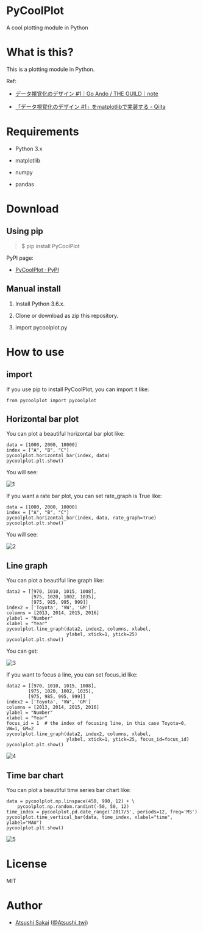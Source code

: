 # PyCoolPlot

A cool plotting module in Python

# What is this?

This is a plotting module in Python.

Ref:

- [データ視覚化のデザイン \#1｜Go Ando / THE GUILD｜note](https://note.mu/goando/n/neb6ea35f1da3)

- [「データ視覚化のデザイン \#1」をmatplotlibで実装する \- Qiita](https://qiita.com/skotaro/items/cdb0732ad1ad2a4b6236)

# Requirements

- Python 3.x

- matplotlib

- numpy

- pandas


# Download

## Using pip

>$ pip install PyCoolPlot

PyPI page:

- [PyCoolPlot · PyPI](https://pypi.org/project/PyCoolPlot/#description)


## Manual install

1. Install Python 3.6.x.

2. Clone or download as zip this repository. 

3. import pycoolplot.py

# How to use

## import

If you use pip to install PyCoolPlot, you can import it like:

	from pycoolplot import pycoolplot


## Horizontal bar plot

You can plot a beautiful horizontal bar plot like:

    data = [1000, 2000, 10000]
    index = ["A", "B", "C"]
    pycoolplot.horizontal_bar(index, data)
    pycoolplot.plt.show()

You will see:

![1](https://github.com/AtsushiSakai/PyCoolPlot/raw/master/imgs/1.png)

If you want a rate bar plot, you can set rate\_graph is True like:

    data = [1000, 2000, 10000]
    index = ["A", "B", "C"]
    pycoolplot.horizontal_bar(index, data, rate_graph=True)
    pycoolplot.plt.show()


You will see:

![2](https://github.com/AtsushiSakai/PyCoolPlot/raw/master/imgs/2.png)

## Line graph

You can plot a beautiful line graph like:

    data2 = [[970, 1010, 1015, 1008],
             [975, 1020, 1002, 1035],
             [975, 985, 995, 999]]
    index2 = ['Toyota', 'VW', 'GM']
    columns = [2013, 2014, 2015, 2016]
    ylabel = "Number"
    xlabel = "Year"
    pycoolplot.line_graph(data2, index2, columns, xlabel,
                          ylabel, xtick=1, ytick=25)
    pycoolplot.plt.show()

You can get:

![3](https://github.com/AtsushiSakai/PyCoolPlot/raw/master/imgs/3.png)

If you want to focus a line, you can set focus\_id like:

    data2 = [[970, 1010, 1015, 1008],
            [975, 1020, 1002, 1035],
            [975, 985, 995, 999]]
    index2 = ['Toyota', 'VW', 'GM']
    columns = [2013, 2014, 2015, 2016]
    ylabel = "Number"
    xlabel = "Year"
    focus_id = 1  # the index of focusing line, in this case Toyota=0, VW=1, GM=2
    pycoolplot.line_graph(data2, index2, columns, xlabel,
                          ylabel, xtick=1, ytick=25, focus_id=focus_id)
    pycoolplot.plt.show()

![4](https://github.com/AtsushiSakai/PyCoolPlot/raw/master/imgs/4.png)

## Time bar chart

You can plot a beautiful time series bar chart like:

    data = pycoolplot.np.linspace(450, 990, 12) + \
        pycoolplot.np.random.randint(-50, 50, 12)
    time_index = pycoolplot.pd.date_range('2017/5', periods=12, freq='MS')
    pycoolplot.time_vertical_bar(data, time_index, xlabel="time", ylabel="MAU")
    pycoolplot.plt.show()

![5](https://github.com/AtsushiSakai/PyCoolPlot/raw/master/imgs/5.png)

# License 

MIT

# Author

- [Atsushi Sakai](https://github.com/AtsushiSakai/) ([@Atsushi_twi](https://twitter.com/Atsushi_twi))


